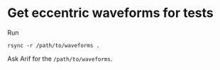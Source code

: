 # Get eccentric waveforms for tests
Run 
```
rsync -r /path/to/waveforms .
```
Ask Arif for the `/path/to/waveforms`.
